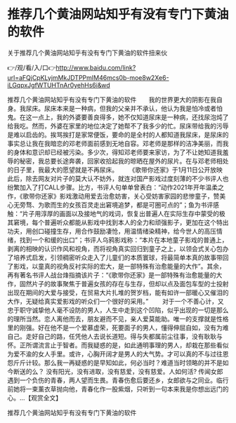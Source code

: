 # 推荐几个黄油网站知乎有没有专门下黄油的软件
关于推荐几个黄油网站知乎有没有专门下黄油的软件扭来伙

👉/观/看/入/口👉http://www.baidu.com/link?url=aFQjCpKLyjmMkJDTPPmIM46mcs0b-moe8w2Xe6-iLGqpxJgfWTUHTnAr0yehHs6i&wd

推荐几个黄油网站知乎有没有专门下黄油的软件　　我的世界更大的阴影在我自身。我尿床。尿床本来是一种病，但我的父亲并不承认，他认为我是怕冷或者怕鬼。在这一点上，我的外婆要善良得多，她不仅知道尿床是一种病，还找尿泡炖了给我吃。然而，外婆在家里的地位决定了她帮不了我多少的忙。尿床带给我的污辱是难以启齿的。挨骂挨打是家常便饭，要命的是全村的人都知道我尿床，是尿床的事实总让我在我暗恋的邓老师面前感到无地自容。邓老师是那样的洁净美丽，而我的身体和意识却已经被污染。多少次，得知邓老师要来家访，为了不让她知道我羞辱的秘密，我总要长途奔袭，回家收拾起我的晾晒在屋外的尿片。在与邓老师相处的日子里，我最大的愿望就是不再尿床。
　　《歌带你还家》于1月11日公开放映此后，除去网友对片子的莫大认不妨外，就连对国产影戏过度刻薄的不少书评人也纷繁加入了打CALL步骤。比方，书评人句单单曾表白：“动作2021年开年温柔之作，《歌带你还家》影戏激动用爱去治愈妨害，关心受妨害家园的悲惨童子，赞美心无旁骛、为歌而生的女孩百灵走出窘境追梦，都是可圈可点的”；鱼为书评感触：“片子用淳厚的画面以及接地气的戏词，恢复出普遍人在实际生存中蒙受的极其窘境，每个普遍听众都能从影戏中找到本人的全力和顽强影子，更加在这个特出功夫，用创口碰撞生存，用合作鼓励凄怆，用温情绪染精神，给今世人的高压情绪，找到一个和缓的出口”；书评人乌鸦影戏称：“本片在本地童子影戏的普通上，剥离的相映的认识作风和视角，而将视角真实回归到童子之上，以领会式关心包办了培养式启发，引领稠密听众走入了儿童们的本质寰球，将最简单本真的故事带回了影戏，以童真的视角反衬实际的宏大，是一部特殊有治愈能量的大作”。其余，再有著名书评人战台烽指摘该片子：“《歌带你还家》是一部特殊有治愈能量的大作，固然片子的故事聚焦于普遍女孩的存在与生存，但却以点及面包车型的士投射出现在期间的大爱与接受，在贸易大片扎堆的贺岁档，能有如许一部暖心又催泪的大作，无疑给真实爱影戏的听众们一个很好的采用。”
　　对于一个不善心计，又忠于职守诚挚他人毫不设防的男人，人生中走到这个凹陷，似乎出现的一切是那么的理所当然。恋人离他而去，朋友避而不见，亲人爱莫能助。唯一的支撑就是性格里的刚强。好在他不是一个爱慕虚荣，死要面子的男人，懂得伸屈自如，没有为难自己。走好自己的路，任凭他人去说长道短。得与失都属前尘往事，没有耿耿与怀。正所谓流言止于智者。而我疑惑的是，如此通明事理的男人，却栽在那些看似为爱不渝的女人手里。或许，心胸开阔才是男人的大气势。才可以真的不与过往恩怨斤斤计较。那么我一再疑惑的是早知如此，何必当时？难道当时领略的并不是如今断送的么？
没有阳光，没有进取，没有慈爱，没有慈爱。人如何活?
传闻女郎遇到一个负伤的青春，两人望而生畏。青春伤愈后要还乡，女郎欲与之同业。临行前她将一束薰衣草抛向他，青春化作一股紫烟，只听到一句本来我是你想出远门的心。...【观赏全文】

推荐几个黄油网站知乎有没有专门下黄油的软件
